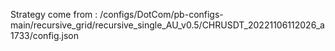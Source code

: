 Strategy come from : /configs/DotCom/pb-configs-main/recursive_grid/recursive_single_AU_v0.5/CHRUSDT_20221106112026_a1733/config.json